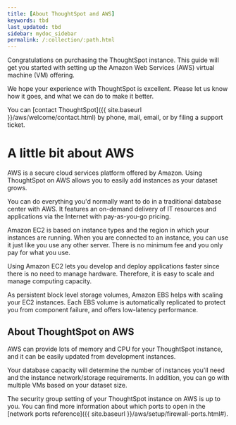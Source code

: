 ```yaml
---
title: [About ThoughtSpot and AWS]
keywords: tbd
last_updated: tbd
sidebar: mydoc_sidebar
permalink: /:collection/:path.html
---
```

Congratulations on purchasing the ThoughtSpot instance. This guide will get you started with setting up the Amazon Web Services (AWS) virtual machine (VM) offering.

We hope your experience with ThoughtSpot is excellent. Please let us know how it goes, and what we can do to make it better.

You can [contact ThoughtSpot]({{ site.baseurl }}/aws/welcome/contact.html) by phone, mail, email, or by filing a support ticket.

# A little bit about AWS

AWS is a secure cloud services platform offered by Amazon. Using ThoughtSpot on AWS allows you to easily add instances as your dataset grows.

You can do everything you'd normally want to do in a traditional database center with AWS. It features an on-demand delivery of IT resources and applications via the Internet with pay-as-you-go pricing.

Amazon EC2 is based on instance types and the region in which your instances are running. When you are connected to an instance, you can use it just like you use any other server. There is no minimum fee and you only pay for what you use.

Using Amazon EC2 lets you develop and deploy applications faster since there is no need to manage hardware. Therefore, it is easy to scale and manage computing capacity.

As persistent block level storage volumes, Amazon EBS helps with scaling your EC2 instances. Each EBS volume is automatically replicated to protect you from component failure, and offers low-latency performance.

## About ThoughtSpot on AWS

AWS can provide lots of memory and CPU for your ThoughtSpot instance, and it can be easily updated from development instances.

Your database capacity will determine the number of instances you'll need and the instance network/storage requirements. In addition, you can go with multiple VMs based on your dataset size.

The security group setting of your ThoughtSpot instance on AWS is up to you. You can find more information about which ports to open in the [network ports reference]({{ site.baseurl }}/aws/setup/firewall-ports.html#).
